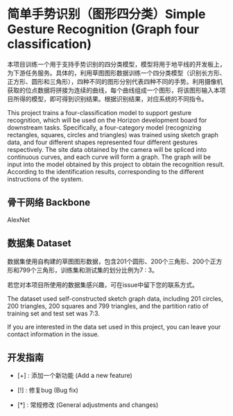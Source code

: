# 简单手势识别（图形四分类）Simple Gesture Recognition (Graph four classification)

本项目训练一个用于支持手势识别的四分类模型，模型将用于地平线的开发板上，为下游任务服务。具体的，利用草图图形数据训练一个四分类模型（识别长方形、正方形、圆形和三角形），四种不同的图形分别代表四种不同的手势。利用摄像机获取的位点数据将拼接为连续的曲线，每个曲线组成一个图形，将该图形输入本项目所得的模型，即可得到识别结果。根据识别结果，对应系统的不同指令。  

This project trains a four-classification model to support gesture recognition, which will be used on the Horizon development board for downstream tasks. Specifically, a four-category model (recognizing rectangles, squares, circles and triangles) was trained using sketch graph data, and four different shapes represented four different gestures respectively. The site data obtained by the camera will be spliced into continuous curves, and each curve will form a graph. The graph will be input into the model obtained by this project to obtain the recognition result. According to the identification results, corresponding to the different instructions of the system.

## 骨干网络 Backbone

AlexNet

## 数据集 Dataset

数据集使用自构建的草图图形数据，包含201个圆形、200个三角形、200个正方形和799个三角形，训练集和测试集的划分比例为7 : 3。  

若您对本项目所使用的数据集感兴趣，可在issue中留下您的联系方式。  

The dataset used self-constructed sketch graph data, including 201 circles, 200 triangles, 200 squares and 799 triangles, and the partition ratio of training set and test set was 7:3.  

If you are interested in the data set used in this project, you can leave your contact information in the issue.

## 开发指南

- [+] : 添加一个新功能 (Add a new feature)

- [!] : 修复bug (Bug fix)

- [*] : 常规修改 (General adjustments and changes)

